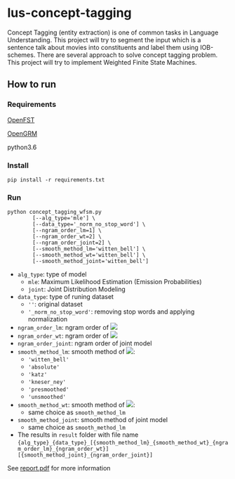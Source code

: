 # lus-concept-tagging
Concept Tagging (entity extraction) is one of common tasks in Language Understanding. This project will try to segment the input which is a sentence talk about movies into constituents and label them using IOB-schemes. There are several approach to solve concept tagging problem. This project will try to implement Weighted Finite State Machines.

## How to run
### Requirements
[OpenFST](http://www.openfst.org/twiki/bin/view/FST/WebHome)

[OpenGRM](http://www.opengrm.org/twiki/bin/view/GRM/NGramLibrary)

python3.6
### Install 
    pip install -r requirements.txt

### Run

    python concept_tagging_wfsm.py 
            [--alg_type='mle'] \
            [--data_type='_norm_no_stop_word'] \
            [--ngram_order_lm=1] \
            [--ngram_order_wt=2] \
            [--ngram_order_joint=2] \
            [--smooth_method_lm='witten_bell'] \
            [--smooth_method_wt='witten_bell'] \
            [--smooth_method_joint='witten_bell']
- `alg_type`: type of model
    + `mle`: Maximum Likelihood Estimation (Emission Probabilities)
    + `joint`: Joint Distribution Modeling
- `data_type`: type of runing dataset
    + `''`: original dataset
    + `'_norm_no_stop_word'`: removing stop words and applying normalization
- `ngram_order_lm`: ngram order of ![](https://latex.codecogs.com/png.image?\dpi{80}&space;\inline&space;\lambda_{LM_1})
- `ngram_order_wt`: ngram order of ![](https://latex.codecogs.com/png.image?\dpi{80}&space;\inline&space;\lambda_{W2T_{MLE}})
- `ngram_order_joint`: ngram order of joint model
- `smooth_method_lm`: smooth method of ![](https://latex.codecogs.com/png.image?\dpi{80}&space;\inline&space;\lambda_{LM_1}):
    + `'witten_bell'`
    + `'absolute'`
    + `'katz'`
    + `'kneser_ney'`
    + `'presmoothed'`
    + `'unsmoothed'`
- `smooth_method_wt`: smooth method of ![](https://latex.codecogs.com/png.image?\dpi{80}&space;\inline&space;\lambda_{W2T_{MLE}}):
    + same choice as `smooth_method_lm`
- `smooth_method_joint`: smooth method of joint model 
    + same choice as `smooth_method_lm`
- The results in `result` folder with file name `{alg_type}_{data_type}_[{smooth_method_lm}_{smooth_method_wt}_{ngram_order_lm}_{ngram_order_wt}][{smooth_method_joint}_{ngram_order_joint}]`

See [report.pdf](report.pdf) for more information

